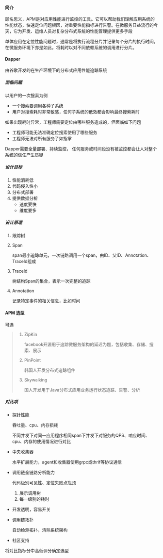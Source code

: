 #### 简介

顾名思义，APM是对应用性能进行监控的工具。它可以帮助我们理解应用系统的性能状态，快速定位问题根因，对重要性能指标进行告警。在微服务日益流行的今天，它为开发、运维人员对复杂分布式系统的性能管理提供更多手段

单体应用在定位性能问题时，通常是将执行流程分片并记录每个分片的执行时间。在微服务环境下亦是如此，将耗时以对不同依赖系统的调用进行分片。

#### Dapper

由谷歌开发的在生产环境下的分布式应用性能追踪系统

##### 面临问题

以用户的一次搜索为例

* 一个搜索要调用各种子系统
* 用户对搜索耗时非常敏感，任何子系统的低效都会影响最终搜索耗时

如果出现耗时异常，工程师需要定位由哪些服务造成的，但面临如下问题

* 工程师可能无法准确定位搜索使用了哪些服务
* 工程师无法对所有服务了如指掌

Dapper需要全量部署、持续监控， 任何服务或时间段没有被监控都会让人对整个系统的信任产生质疑

##### 设计目标

1. 性能消耗低
2. 代码侵入性小
3. 分布式部署
4. 提供数据分析
   * 速度要快
   * 维度要多

##### 设计原理

1. 跟踪树

2. Span

   span最小追踪单元，一次链路调用一个span，由ID、父ID、Annotation、TraceId组成

3. TraceId

   树结构Span的集合，表示一次完整的追踪

4. Annotation

   记录特定事件的相关信息，比如时间

#### APM 选型

可选

> 1. ZipKin
>
>    facebook开源用于追踪微服务架构的延迟为题，包括收集、存储、搜索、展示
>
> 2. PinPoint
>
>    韩国人开发分布式追踪组件
>
> 3. Skywalking
>
>    国人开发用于Java分布式应用业务运行状态追踪、告警、分析

##### 对比项

* 探针性能

  吞吐量、cpu、内存损耗

  不同并发下对同一应用程序相同span下并发下对服务的QPS、响应时间、cpu、内存的使用情况进行对比

* 中央收集器

  水平扩展能力，agent和收集器使用grpc或thrif等协议通信

* 调用链全链路分析能力

  代码级别可见性、定位失败点瓶颈

  1. 展示调用树
  2. 每一级别的耗时

* 开发透明，容易开关

* 调用链拓扑

  自动检测拓扑，清除系统架构

* 社区支持

将对比指标分中高低评分确定选型







